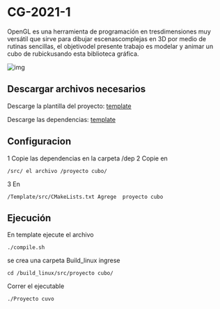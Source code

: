 # CG-2021-1
OpenGL  es  una  herramienta  de  programación  en  tresdimensiones  muy  versátil  que  sirve  para  dibujar  escenascomplejas en 3D por medio de rutinas sencillas, el objetivodel presente trabajo es modelar y animar un cubo de rubickusando esta biblioteca gráfica.

![img](https://miro.medium.com/max/512/1*w51Rl6Z6jXHJmeEiLDd_6g.gif)

## Descargar archivos necesarios
Descarge la plantilla del proyecto: [template](https://drive.google.com/file/d/1-W0tDZNqMVVIiGtRHJJ0P5GnpYgCrpmu/view?usp=sharing)

Descarge las dependencias: [template](https://drive.google.com/file/d/1PBEIEmxCqA5Hj8N9i2VoOehuCbmOV7PW/view?usp=sharing)

## Configuracion 
1 Copie las dependencias en la carpeta /dep
2 Copie en
~~~
/src/ el archivo /proyecto cubo/
~~~
3 En
~~~
/Template/src/CMakeLists.txt Agrege  proyecto cubo
~~~
## Ejecución
En template ejecute el archivo
~~~
./compile.sh
~~~
se crea una carpeta Build_linux  ingrese
~~~
cd /build_linux/src/proyecto cubo/
~~~
Correr el ejecutable
~~~
./Proyecto cuvo
~~~
